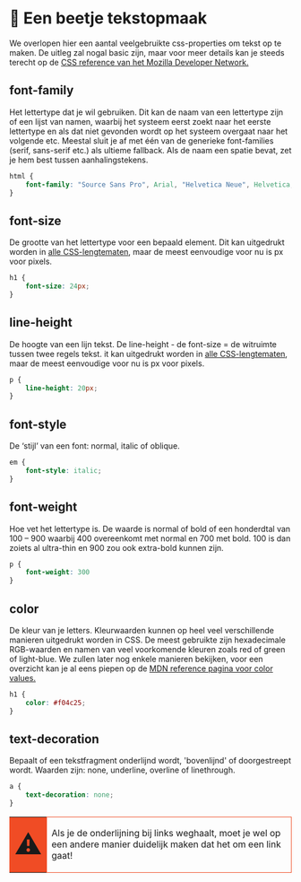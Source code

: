 # 📘 Een beetje tekstopmaak

We overlopen hier een aantal veelgebruikte css-properties om tekst op te maken. De uitleg zal nogal basic zijn, maar voor meer details kan je steeds terecht op de [CSS reference van het Mozilla Developer Network.](https://developer.mozilla.org/en-US/docs/Web/CSS/Reference)

## font-family

Het lettertype dat je wil gebruiken. Dit kan de naam van een lettertype zijn of een lijst van namen, waarbij het systeem eerst zoekt naar het eerste lettertype en als dat niet gevonden wordt op het systeem overgaat naar het volgende etc. Meestal sluit je af met één van de generieke font-families (serif, sans-serif etc.) als ultieme fallback. Als de naam een spatie bevat, zet je hem best tussen aanhalingstekens.

```css
html { 
    font-family: "Source Sans Pro", Arial, "Helvetica Neue", Helvetica,sans-serif;
}
```

## font-size

De grootte van het lettertype voor een bepaald element. Dit kan uitgedrukt worden in [alle CSS-lengtematen](https://developer.mozilla.org/en-US/docs/Learn/CSS/Building_blocks/Values_and_units#Lengths), maar de meest eenvoudige voor nu is px voor pixels.

```css
h1 { 
    font-size: 24px;
}
```

## line-height

De hoogte van een lijn tekst. De line-height - de font-size = de witruimte tussen twee regels tekst. it kan uitgedrukt worden in [alle CSS-lengtematen](https://developer.mozilla.org/en-US/docs/Learn/CSS/Building_blocks/Values_and_units#Lengths), maar de meest eenvoudige voor nu is px voor pixels.

```css
p { 
    line-height: 20px;
}
```

## font-style

De ‘stijl’ van een font: normal, italic of oblique.

```css
em { 
    font-style: italic;
}
```
## font-weight

Hoe vet het lettertype is. De waarde is normal of bold of een honderdtal van 100 – 900 waarbij 400 overeenkomt met normal en 700 met bold. 100 is dan zoiets al ultra-thin en 900 zou ook extra-bold kunnen zijn.

```css
p { 
    font-weight: 300
}
```

## color

De kleur van je letters. Kleurwaarden kunnen op heel veel verschillende manieren uitgedrukt worden in CSS. De meest gebruikte zijn hexadecimale RGB-waarden en namen van veel voorkomende kleuren zoals red of green of light-blue. We zullen later nog enkele manieren bekijken, voor een overzicht kan je al eens piepen op de [MDN reference pagina voor color values.](https://developer.mozilla.org/en-US/docs/Web/CSS/color_value)

```css
h1 { 
    color: #f04c25;
}
```

## text-decoration

Bepaalt of een tekstfragment onderlijnd wordt, 'bovenlijnd' of doorgestreept wordt. Waarden zijn: none, underline, overline of linethrough.

```css
a { 
    text-decoration: none;
}
```

 <table style="width: 100%; border-collapse: collapse; border-style: none;" border="1">
    <tbody>
        <tr>
            <td style="width: 8%; border-color: #f04c25; background-color: #f04c25; text-align: center; vertical-align: middle;"><span style="font-size: 36pt;">⚠️</span></td>
            <td style="border-style: solid; border-color: #f04c25; text-align: left; vertical-align: middle;">
                <p>Als je de onderlijning bij links weghaalt, moet je wel op een andere manier duidelijk maken dat het om een link gaat!</p>
            </td>
        </tr>
    </tbody>
</table>
